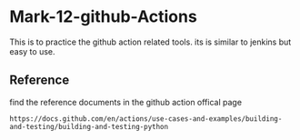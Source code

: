 # Mark-12-github-Actions
This is to practice the github action related tools. its is similar to jenkins but easy to use.


## Reference 
find the reference documents in the github action offical page
~~~
https://docs.github.com/en/actions/use-cases-and-examples/building-and-testing/building-and-testing-python
~~~
